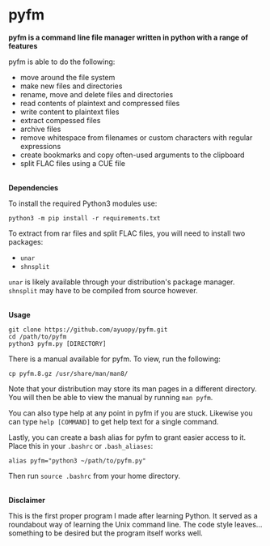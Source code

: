 # pyfm

**pyfm is a command line file manager written in python with a range of features**

pyfm is able to do the following:
* move around the file system
* make new files and directories
* rename, move and delete files and directories
* read contents of plaintext and compressed files
* write content to plaintext files
* extract compessed files
* archive files
* remove whitespace from filenames or custom characters with regular expressions
* create bookmarks and copy often-used arguments to the clipboard
* split FLAC files using a CUE file
<br><br>

**Dependencies**

To install the required Python3 modules use:

`python3 -m pip install -r requirements.txt`

To extract from rar files and split FLAC files, you will need to install two 
packages:
* `unar`
* `shnsplit`

`unar` is likely available through your distribution's package manager. 
`shnsplit` may have to be compiled from source however.
<br><br>

**Usage**

`git clone https://github.com/ayuopy/pyfm.git`
<br>
`cd /path/to/pyfm`
<br>
`python3 pyfm.py [DIRECTORY]` 

There is a manual available for pyfm. To view, run the following:

`cp pyfm.8.gz /usr/share/man/man8/`

Note that your distribution may store its man pages in a different directory.
You will then be able to view the manual by running `man pyfm`.

You can also type help at any point in pyfm if you are stuck. Likewise you can 
type `help [COMMAND]` to get help text for a single command.

Lastly, you can create a bash alias for pyfm to grant easier access to it. Place
this in your `.bashrc` or `.bash_aliases`:

`alias pyfm="python3 ~/path/to/pyfm.py"`

Then run `source .bashrc` from your home directory.
<br><br>

**Disclaimer**

This is the first proper program I made after learning Python. It served as a 
roundabout way of learning the Unix command line. The code style leaves... 
something to be desired but the program itself works well. 
